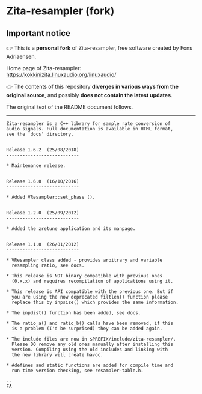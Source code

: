 # Zita-resampler (fork)

## Important notice

:point_right: This is a **personal fork** of Zita-resampler, free software
created by Fons Adriaensen.

Home page of Zita-resampler:  
https://kokkinizita.linuxaudio.org/linuxaudio/

:point_right: The contents of this repository **diverges in various ways from
the original source**, and possibly **does not contain the latest
updates**.

The original text of the README document follows.

----------------------------------------------------------------

```
Zita-resampler is a C++ library for sample rate conversion of
audio signals. Full documentation is available in HTML format,
see the 'docs' directory.


Release 1.6.2  (25/08/2018)
---------------------------

* Maintenance release.


Release 1.6.0  (16/10/2016)
---------------------------

* Added VResampler::set_phase ().


Release 1.2.0  (25/09/2012)
---------------------------

* Added the zretune application and its manpage.


Release 1.1.0  (26/01/2012)
---------------------------

* VResampler class added - provides arbitrary and variable
  resampling ratio, see docs.

* This release is NOT binary compatible with previous ones
  (0.x.x) and requires recompilation of applications using it.

* This release is API compatible with the previous one. But if
  you are using the now deprecated filtlen() function please
  replace this by inpsize() which provides the same information. 

* The inpdist() function has been added, see docs.

* The ratio_a() and ratio_b() calls have been removed, if this
  is a problem (I'd be surprised) they can be added again.

* The include files are now in $PREFIX/include/zita-resampler/.
  Please DO remove any old ones manually after installing this
  version. Compiling using the old includes and linking with
  the new library will create havoc.

* #defines and static functions are added for compile time and
  run time version checking, see resampler-table.h. 

-- 
FA
```

